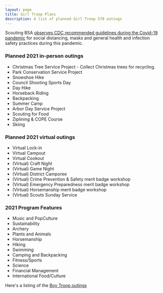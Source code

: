 ```yaml
---
layout: page
title: Girl Troop Plans
description: A list of planned Girl Troop 570 outings
---
```

Scouting BSA [observes CDC recommended guidelines during the Covid-19 pandemic](https://www.scouting.org/coronavirus/covid-19-faq/) for social distancing, masks and general health and infection safety practices during this pandemic.

### Planned 2021 in-person outings ###
- Christmas Tree Service Project - Collect Christmas trees for recycling.
- Park Conservation Service Project
- Snowshoe Hike
- Council Shooting Sports Day
- Day Hike
- Horseback Riding
- Backpacking
- Summer Camp
- Arbor Day Service Project
- Scouting for Food
- Ziplining & COPE Course
- Skiing

### Planned 2021 virtual outings ###
- Virtual Lock-in
- Virtual Campout
- Virtual Cookout
- (Virtual) Craft Night
- (Virtual) Game Night
- (Virtual) District Camporee
- (Virtual) Crime Prevention & Safety merit badge workshop
- (Virtual) Emergency Preparedness merit badge workshop
- (Virtual) Horsemanship merit badge workshop
- (Virtual) Scouts Sunday Service

### 2021 Program Features ###

- Music and PopCulture
- Sustainability
- Archery
- Plants and Animals
- Horsemanship
- Hiking
- Swimming
- Camping and Backpacking
- Fitness/Sports
- Science
- Financial Management
- International Food/Culture

Here's a listing of the [Boy Troop outings](/outings)